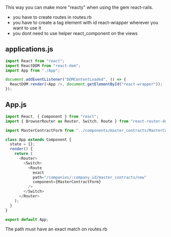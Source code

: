 This way you can make more "reacty" when using the gem react-rails. 
- you have to create routes in routes.rb
- you have to create a tag element with id react-wrapper wherever you want to use it
- you dont need to use helper react_component on the views

applications.js
-
```javascript
import React from "react";
import ReactDOM from "react-dom";
import App from "./App";

document.addEventListener("DOMContentLoaded", () => {
  ReactDOM.render(<App />, document.getElementById("react-wrapper"));
});
```


App.js
-
```javascript
import React, { Component } from "react";
import { BrowserRouter as Router, Switch, Route } from "react-router-dom";

import MasterContractForm from "../components/master_contracts/MasterContractForm";

class App extends Component {
  state = {};
  render() {
    return (
      <Router>
        <Switch>
          <Route
            exact
            path="/companies/:company_id/master_contracts/new"
            component={MasterContractForm}
          />
        </Switch>
      </Router>
    );
  }
}

export default App;
```

The path must have an exact match on routes.rb
